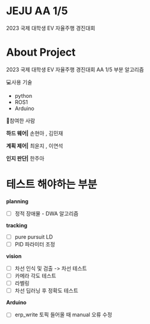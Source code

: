 # JEJU AA 1/5
2023 국제 대학생 EV 자율주행 경진대회

# About Project
2023 국제 대학생 EV 자율주행 경진대회 AA 1/5 부분 알고리즘

💻사용 기술
- python
- ROS1
- Arduino

🙂참여한 사람

**하드 웨어|**
손현아 , 김민재

**계획 제어|**
최윤지 , 이연석

**인지 판단|**
한주아



# 테스트 해야하는 부분

**planning**
- [ ] 정적 장애물 - DWA 알고리즘

**tracking**
- [ ] pure pursuit LD
- [ ] PID 파라미터 조정

**vision**
- [ ] 차선 인식 및 검출 -> 차선 테스트
- [ ] 카메라 각도 테스트
- [ ] 라벨링
- [ ] 차선 딥러닝 후 정확도 테스트

**Arduino**
- [ ] erp_write 토픽 들어올 때 manual 오류 수정